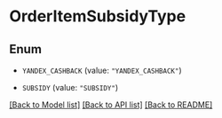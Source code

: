 # OrderItemSubsidyType

## Enum


* `YANDEX_CASHBACK` (value: `"YANDEX_CASHBACK"`)

* `SUBSIDY` (value: `"SUBSIDY"`)


[[Back to Model list]](../README.md#documentation-for-models) [[Back to API list]](../README.md#documentation-for-api-endpoints) [[Back to README]](../README.md)


